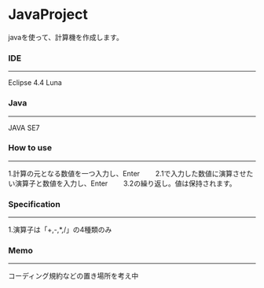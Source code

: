 # JavaProject
javaを使って、計算機を作成します。

### IDE
---
Eclipse 4.4 Luna

### Java
---
JAVA SE7

### How to use
---
1.計算の元となる数値を一つ入力し、Enter　　
2.1で入力した数値に演算させたい演算子と数値を入力し、Enter　　
3.2の繰り返し。値は保持されます。

### Specification
---
1.演算子は「+,-,*,/」の4種類のみ

### Memo
---
コーディング規約などの置き場所を考え中
